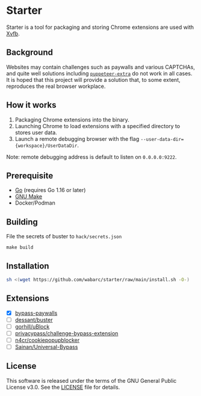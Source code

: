 # Starter

Starter is a tool for packaging and storing Chrome extensions are used with [Xvfb](https://en.wikipedia.org/wiki/Xvfb).

## Background

Websites may contain challenges such as paywalls and various CAPTCHAs, and quite well solutions including 
[`puppeteer-extra`](https://github.com/berstend/puppeteer-extra) do not work in all cases. It is hoped that this project will 
provide a solution that, to some extent, reproduces the real browser workplace.

## How it works

1. Packaging Chrome extensions into the binary.
2. Launching Chrome to load extensions with a specified directory to stores user data.
3. Launch a remote debugging browser with the flag `--user-data-dir={workspace}/UserDataDir`.

Note: remote debugging address is default to listen on `0.0.0.0:9222`.

## Prerequisite

- [Go](https://golang.org/) (requires Go 1.16 or later)
- [GNU Make](https://www.gnu.org/software/make/manual/make.html)
- Docker/Podman

## Building

File the secrets of buster to `hack/secrets.json`

```shell
make build
```

## Installation

```sh
sh <(wget https://github.com/wabarc/starter/raw/main/install.sh -O-)
```

## Extensions

- [x] [bypass-paywalls](https://github.com/iamadamdev/bypass-paywalls-chrome)
- [ ] [dessant/buster](https://github.com/dessant/buster)
- [ ] [gorhill/uBlock](https://github.com/gorhill/uBlock)
- [ ] [privacypass/challenge-bypass-extension](https://github.com/privacypass/challenge-bypass-extension)
- [ ] [n4cr/cookiepopupblocker](https://github.com/n4cr/cookiepopupblocker)
- [ ] [Sainan/Universal-Bypass](https://github.com/Sainan/Universal-Bypass)

## License

This software is released under the terms of the GNU General Public License v3.0. See the [LICENSE](https://github.com/wabarc/starter/blob/main/LICENSE) file for details.
